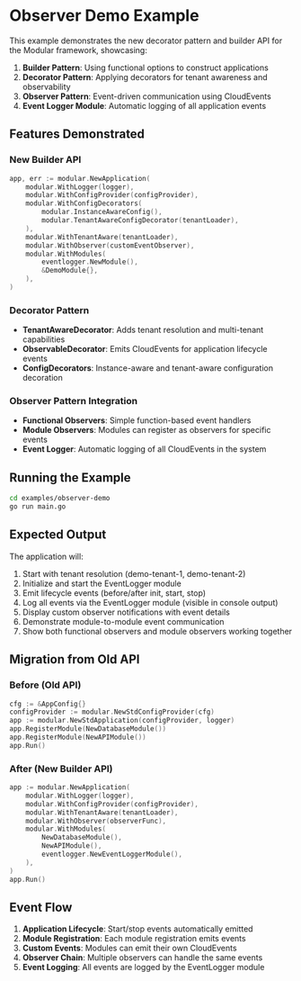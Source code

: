 # Observer Demo Example

This example demonstrates the new decorator pattern and builder API for the Modular framework, showcasing:

1. **Builder Pattern**: Using functional options to construct applications
2. **Decorator Pattern**: Applying decorators for tenant awareness and observability
3. **Observer Pattern**: Event-driven communication using CloudEvents
4. **Event Logger Module**: Automatic logging of all application events

## Features Demonstrated

### New Builder API
```go
app, err := modular.NewApplication(
    modular.WithLogger(logger),
    modular.WithConfigProvider(configProvider),
    modular.WithConfigDecorators(
        modular.InstanceAwareConfig(),
        modular.TenantAwareConfigDecorator(tenantLoader),
    ),
    modular.WithTenantAware(tenantLoader),
    modular.WithObserver(customEventObserver),
    modular.WithModules(
        eventlogger.NewModule(),
        &DemoModule{},
    ),
)
```

### Decorator Pattern
- **TenantAwareDecorator**: Adds tenant resolution and multi-tenant capabilities
- **ObservableDecorator**: Emits CloudEvents for application lifecycle events
- **ConfigDecorators**: Instance-aware and tenant-aware configuration decoration

### Observer Pattern Integration
- **Functional Observers**: Simple function-based event handlers
- **Module Observers**: Modules can register as observers for specific events
- **Event Logger**: Automatic logging of all CloudEvents in the system

## Running the Example

```bash
cd examples/observer-demo
go run main.go
```

## Expected Output

The application will:
1. Start with tenant resolution (demo-tenant-1, demo-tenant-2)
2. Initialize and start the EventLogger module
3. Emit lifecycle events (before/after init, start, stop) 
4. Log all events via the EventLogger module (visible in console output)
5. Display custom observer notifications with event details
6. Demonstrate module-to-module event communication
7. Show both functional observers and module observers working together

## Migration from Old API

### Before (Old API)
```go
cfg := &AppConfig{}
configProvider := modular.NewStdConfigProvider(cfg)
app := modular.NewStdApplication(configProvider, logger)
app.RegisterModule(NewDatabaseModule())
app.RegisterModule(NewAPIModule())
app.Run()
```

### After (New Builder API)
```go
app := modular.NewApplication(
    modular.WithLogger(logger),
    modular.WithConfigProvider(configProvider),
    modular.WithTenantAware(tenantLoader),
    modular.WithObserver(observerFunc),
    modular.WithModules(
        NewDatabaseModule(),
        NewAPIModule(),
        eventlogger.NewEventLoggerModule(),
    ),
)
app.Run()
```

## Event Flow

1. **Application Lifecycle**: Start/stop events automatically emitted
2. **Module Registration**: Each module registration emits events
3. **Custom Events**: Modules can emit their own CloudEvents
4. **Observer Chain**: Multiple observers can handle the same events
5. **Event Logging**: All events are logged by the EventLogger module